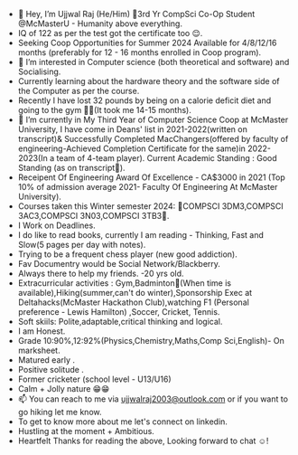- 👋 Hey, I’m Ujjwal Raj (He/Him) 🧿3rd Yr CompSci Co-Op Student @McMasterU - Humanity above everything.
- IQ of 122 as per the test got the certificate too 😌.
- Seeking Coop Opportunities for Summer 2024 Available for 4/8/12/16 months (preferably for 12 - 16 months enrolled in Coop program).
- 👀 I’m interested in Computer science (both theoretical and software) and Socialising.
- Currently learning about the hardware theory and the software side of the Computer as per the course.
- Recently I have lost 32 pounds by being on a calorie deficit diet and going to the gym 🏋️‍♀️(It took me 14-15 months). 
- 🌱 I’m currently in My Third Year of Computer Science Coop at McMaster University, I have come in Deans' list in 2021-2022(written on transcript)& Successfully Completed MacChangers(offered by faculty of engineering-Achieved Completion Certificate for the same)in 2022-2023(In a team of 4-team player). Current Academic Standing : Good Standing (as on transcript🧿).
- Receipent Of Engineering Award Of Excellence - CA$3000 in 2021 (Top 10% of admission average 2021- Faculty Of Engineering At McMaster University).
- Courses taken this Winter semester 2024: 🧿COMPSCI 3DM3,COMPSCI 3AC3,COMPSCI 3N03,COMPSCI 3TB3🧿.
- I Work on Deadlines.
- I do like to read books, currently I am reading - Thinking, Fast and Slow(5 pages per day with notes).
- Trying to be a frequent chess player (new good addiction). 
- Fav Documentry would be Social Network/Blackberry.
- Always there to help my friends.
-20 yrs old.
- Extracurricular activities : Gym,Badminton🏸(When time is available),Hiking(summer,can't do winter),Sponsorship Exec at Deltahacks(McMaster Hackathon Club),watching F1 (Personal preference - Lewis Hamilton) ,Soccer, Cricket, Tennis.
- Soft skiils: Polite,adaptable,critical thinking and logical. 
- I am Honest.
- Grade 10:90%,12:92%(Physics,Chemistry,Maths,Comp Sci,English)- On marksheet. 
- Matured early .
- Positive solitude .
- Former cricketer (school level - U13/U16)
- Calm + Jolly nature 😁😁
- 📫 You can reach to me via ujjwalraj2003@outlook.com or if you want to go hiking let me know.
- To get to know more about me let's connect on linkedin.
- Hustling at the moment + Ambitious.
- Heartfelt Thanks for reading the above, Looking forward to chat ☺️!

<!---
UjjwalRaj18/UjjwalRaj18 is a ✨ special ✨ repository because its `README.md` (this file) appears on your GitHub profile.
You can click the Preview link to take a look at your changes.
--->
